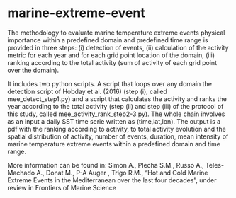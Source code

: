 # marine-extreme-event

The methodology to evaluate marine temperature extreme events physical importance within a predefined domain and predefined time range is provided in three steps: 
(i) detection of events, 
(ii) calculation of the activity metric for each year and for each grid point location of the domain, 
(iii) ranking according to the total activity (sum of activity of each grid point over the domain). 

It includes two python scripts. A script that loops over any domain the detection script of Hobday et al. (2016) (step (i), called mee_detect_step1.py) 
and a script that calculates the activity and ranks the year according to the total activity (step (ii) and step (iii) of the protocol of this study, called mee_activity_rank_step2-3.py). The whole chain involves as an input a daily SST time serie written as (time,lat,lon). The output is a pdf with the ranking according to activity, to total activity evolution and the spatial distribution of activity, number of events, duration, mean intensity of marine temperature extreme events within a predefined domain and time range. 

More information can be found in:
Simon A., Plecha S.M., Russo A., Teles-Machado A., Donat M., P-A Auger , Trigo R.M., 
“Hot and Cold Marine Extreme Events in the Mediterranean over the last four decades”, under review in Frontiers of Marine Science
